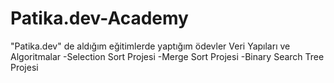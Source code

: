 # Patika.dev-Academy
"Patika.dev" de aldığım eğitimlerde yaptığım ödevler
Veri Yapıları ve Algoritmalar
-Selection Sort Projesi
-Merge Sort Projesi
-Binary Search Tree Projesi 
